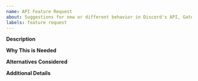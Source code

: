 ```yaml
---
name: API Feature Request
about: Suggestions for new or different behavior in Discord's API, Gateway, OAuth2, SDK, etc.
labels: feature request
---
```


<!--
  Before opening a new issue, please search existing issues:  https://github.com/discord/discord-api-docs/issues
-->

**Description**

<!--
  Provide a clear and concise description of what the feature request is.
-->

**Why This is Needed**

<!--
  Provide a clear and concise explanation of what problem this solves for you.
-->

**Alternatives Considered**

<!--
  There's usually more than one way to solve a problem. What are some other alternatives you've considered, if any?
-->

**Additional Details**

<!--
  Is there anything else you can add about this feature request?
-->
